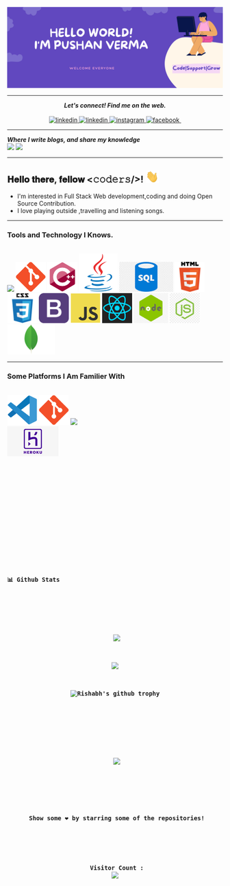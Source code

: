 <!-- ## Hi everyone</h2>
### I am [**Rishabh Dwivedi**](https://rishabh062.github.io/new_portfolio/)

## Currently Doing BTech in Computer Science And Engineering and enjoying it. -->

<img src="https://github.com/pushanverma/pushanverma/blob/main/assets/welcomeBanner.png"/>
<hr/>
<p align="center">
  <b><i>Let's connect! Find me on the web.</i></b>
      <br><br>
  
<!--   whatsapp -->

  <a href="https://wa.me/9999456503">
         <img alt="linkedin" src="https://img.icons8.com/bubbles/100/fa314a/whatsapp.png">
     </a>
<!-- linkedin  -->
  
  <a href="https://www.linkedin.com/in/pushan-verma-559260176/">
         <img alt="linkedin" src="https://img.icons8.com/clouds/100/000000/linkedin.png">
      </a>
    <a href="https://www.instagram.com/pushan.verma/">
         <img alt="instagram" src="https://img.icons8.com/clouds/100/fa314a/instagram-new--v2.png">
      </a>
   <a href="https://www.facebook.com/profile.php?id=100015279900016">
         <img alt="facebook" src="https://img.icons8.com/bubbles/100/4a90e2/facebook-new.png">
      </a>  
    <a href="https://portfoliopushanverma.herokuapp.com/">
         <img alt="" src="https://img.icons8.com/clouds/100/000000/link.png">
      </a>
      
  

<br />
<hr />

  <b><i>Where I write blogs, and share my knowledge</i></b>
  <br>
[<img height="30" src="https://img.shields.io/badge/linkedin-blue.svg?&style=for-the-badge&logo=linkedin&logoColor=white"/>][linkedin]
[<img height="30" src="https://img.shields.io/badge/dev-000000.svg?&style=for-the-badge&logo=Dev&logoColor=white"/>][Dev]
  <hr />
  
<h2> 𝐇𝐞𝐥𝐥𝐨 𝐭𝐡𝐞𝐫𝐞, 𝐟𝐞𝐥𝐥𝐨𝐰 <𝚌𝚘𝚍𝚎𝚛𝚜/>! <img src="https://raw.githubusercontent.com/ABSphreak/ABSphreak/master/gifs/Hi.gif" width="30px"></h2>


-  I'm interested in Full Stack Web development,coding and doing Open Source Contribution.
-  I love playing outside ,travelling and listening songs.
<!-- -  I like learning from communities.
-  You can ask me about Machine Learning,Web developments,Python,Competitive Programming.
-  Pronouns: Rishabh/He/Him
-  Fun fact about me I always ready to explore and collaborate. -->
<hr />

 ### **Tools and Technology I Knows.**
<br>
<code><img height="70" src="https://cdn-blog.adafruit.com/uploads/2012/12/github-logo-transparent.jpg"></code>
<code><img height="70" src="https://raw.githubusercontent.com/devicons/devicon/master/icons/git/git-original.svg"></code>
<code><img height="70" src="https://raw.githubusercontent.com/devicons/devicon/master/icons/cplusplus/cplusplus-original.svg"></code>
<code><img height="90" src="https://raw.githubusercontent.com/devicons/devicon/master/icons/java/java-original.svg"></code>
<code><img height="70" src="https://github.com/pushanverma/pushanverma/blob/main/assets/sql-logo.png"></code>
<code><img height="70" src="https://raw.githubusercontent.com/github/explore/80688e429a7d4ef2fca1e82350fe8e3517d3494d/topics/html/html.png"></code>
<code><img height="70" src="https://raw.githubusercontent.com/github/explore/80688e429a7d4ef2fca1e82350fe8e3517d3494d/topics/css/css.png"></code>
<code><img height="70" src="https://raw.githubusercontent.com/github/explore/80688e429a7d4ef2fca1e82350fe8e3517d3494d/topics/bootstrap/bootstrap.png"></code>
<code><img height="70" src="https://raw.githubusercontent.com/devicons/devicon/master/icons/javascript/javascript-original.svg"></code>
<code><img height="70" src="https://github.com/pushanverma/pushanverma/blob/main/assets/react-logo.svg"></code>
<code><img height="70" src="https://github.com/pushanverma/pushanverma/blob/main/assets/node-logo.png"></code>
<code><img height="70" src="https://github.com/pushanverma/pushanverma/blob/main/assets/express-logo.png"></code>
<code><img height="70" src="https://github.com/pushanverma/pushanverma/blob/main/assets/mongo-logo1.jpg"></code>






<br/>




<!-- <code><img height="90" src="https://raw.githubusercontent.com/devicons/devicon/master/icons/php/php-original.svg"></code> -->

<hr/>

 ### **Some Platforms I Am Familier With**
<br>
<code><img height="70" src="https://raw.githubusercontent.com/devicons/devicon/master/icons/vscode/vscode-original.svg"></code>
<code><img height="70"  src="https://raw.githubusercontent.com/devicons/devicon/master/icons/git/git-original.svg"></code>
<code><img height="70"  src="https://cdn-blog.adafruit.com/uploads/2012/12/github-logo-transparent.jpg"</code>
<code><img height="70"  src="https://github.com/pushanverma/pushanverma/blob/main/assets/heroku-logo.png"></code>





<br>
<br>
<p align="center">
  <br>
<!--    <img align="center" src="https://github-readme-stats.vercel.app/api/top-langs/?username=pushanverma&theme=radical&line_height=10&hide_langs_below=1&layout=compact" /> -->
  <br>
   
</p>
<h3>
<!--  <details> -->
<summary>📊 Github Stats</summary>
<h3/>
<p align="center">
  <br>
 <img align="center"  src="https://github-readme-streak-stats.herokuapp.com/?user=pushanverma&theme=blue-green" />
  <br><br>
<img align="center" src="https://github-readme-stats.vercel.app/api?username=pushanverma&show_icons=true&theme=blue-green&line_height=21"/>
    <br><br>
<img align="center" src="https://github-profile-trophy.vercel.app/?username=pushanverma&theme=dracula" alt="Rishabh's github trophy"/>
  <br><br>


<!-- </details> -->
  <p align = "center">
 <img src="https://activity-graph.herokuapp.com/graph?username=pushanverma&theme=redical">
</p> 

<br>
<h3 align="center">
 Show some ❤️ by starring some of the repositories!
</h3>
<br>
<h3 align="center"> 
  Visitor Count : 
<img align ="center"  src="https://profile-counter.glitch.me/pushanverma/count.svg" />

  </h3>
  


<!-- [twitter]: https://twitter.com/Rishabh07147212 -->
<!-- [youtube]: https://www.youtube.com/results?search_query=talkwithrd -->
[Hashnode]: https://hashnode.com/@pushanverma
[linkedin]: https://www.linkedin.com/in/rishabh-dwivedi-28737b1a0
[Facebook]: https://www.facebook.com/rishabh.dwivedi.5832343/
[Dev]: https://dev.to/pushanverma
[Instagram]: https://www.instagram.com/pushan.verma/
[Gmail]: pushanverma.99@gmail.com
[Portfolio]: https://portfoliopushanverma.herokuapp.com/
